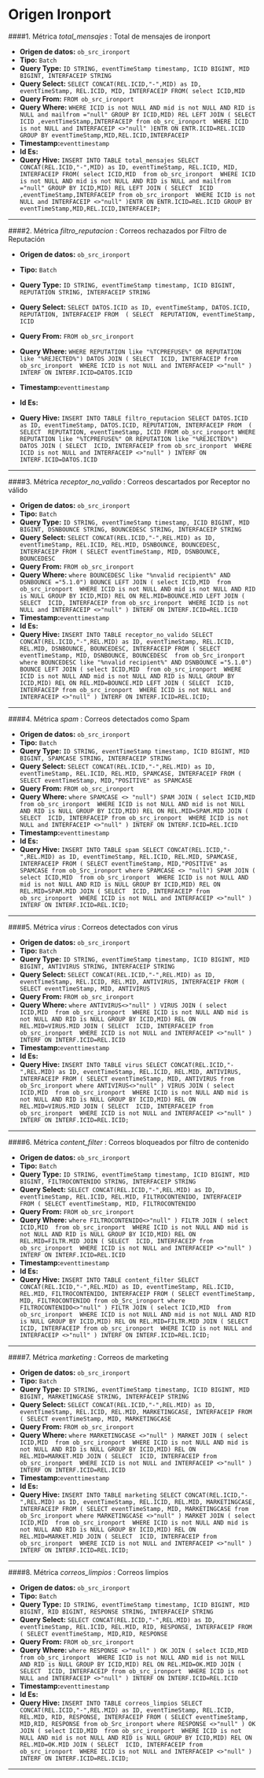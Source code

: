# Origen Ironport

####1. Métrica *total_mensajes* : Total de mensajes de ironport

- **Origen de datos:** `ob_src_ironport`
- **Tipo:** `Batch`
- **Query Type:** `ID STRING,
eventTimeStamp timestamp,
ICID BIGINT,
MID BIGINT,
INTERFACEIP STRING`
- **Query Select:** `SELECT
CONCAT(REL.ICID,"-",MID) as ID,
eventTimeStamp,
REL.ICID,
MID,
INTERFACEIP
FROM(
select ICID,MID `
- **Query From:** `FROM ob_src_ironport`
- **Query Where:** `WHERE ICID is not NULL AND mid is not NULL AND RID is NULL and mailfrom ="null"
GROUP BY ICID,MID) REL
LEFT JOIN
(
SELECT 
ICID
,eventTimeStamp,INTERFACEIP
from ob_src_ironport 
WHERE ICID is not NULL and INTERFACEIP <>"null"
)ENTR
ON ENTR.ICID=REL.ICID
GROUP BY eventTimeStamp,MID,REL.ICID,INTERFACEIP`
- **Timestamp:**`eventtimestamp`
- **Id Es:**
- **Query Hive:** `INSERT INTO TABLE total_mensajes
SELECT
CONCAT(REL.ICID,"-",MID) as ID,
eventTimeStamp,
REL.ICID,
MID,
INTERFACEIP
FROM(
select ICID,MID 
from ob_src_ironport 
WHERE ICID is not NULL AND mid is not NULL AND RID is NULL and mailfrom ="null"
GROUP BY ICID,MID) REL
LEFT JOIN
(
SELECT 
ICID
,eventTimeStamp,INTERFACEIP
from ob_src_ironport 
WHERE ICID is not NULL and INTERFACEIP <>"null"
)ENTR
ON ENTR.ICID=REL.ICID
GROUP BY eventTimeStamp,MID,REL.ICID,INTERFACEIP;`

***

####2. Métrica *filtro_reputacion* : Correos rechazados por Filtro de Reputación

- **Origen de datos:** `ob_src_ironport`
- **Tipo:** `Batch`
- **Query Type:** `ID STRING,
eventTimeStamp timestamp,
ICID BIGINT,
REPUTATION STRING,
INTERFACEIP STRING`
- **Query Select:** `SELECT
DATOS.ICID as ID,
eventTimeStamp,
DATOS.ICID,
REPUTATION,
INTERFACEIP
FROM 
(
SELECT 
REPUTATION,
eventTimeStamp,
ICID`
- **Query From:** `FROM ob_src_ironport`
- **Query Where:** `WHERE REPUTATION like "%TCPREFUSE%" OR REPUTATION like "%REJECTED%") DATOS
JOIN
(
SELECT 
ICID,
INTERFACEIP
from ob_src_ironport 
WHERE ICID is not NULL and INTERFACEIP <>"null"
) INTERF
ON INTERF.ICID=DATOS.ICID`

- **Timestamp:**`eventtimestamp`
- **Id Es:**
- **Query Hive:** `INSERT INTO TABLE filtro_reputacion
SELECT
DATOS.ICID as ID,
eventTimeStamp,
DATOS.ICID,
REPUTATION,
INTERFACEIP
FROM 
(
SELECT 
REPUTATION,
eventTimeStamp,
ICID
FROM ob_src_ironport
WHERE REPUTATION like "%TCPREFUSE%" OR REPUTATION like "%REJECTED%") DATOS
JOIN
(
SELECT 
ICID,
INTERFACEIP
from ob_src_ironport 
WHERE ICID is not NULL and INTERFACEIP <>"null"
) INTERF
ON INTERF.ICID=DATOS.ICID`

***

####3. Métrica *receptor_no_valido* : Correos descartados por Receptor no válido

- **Origen de datos:** `ob_src_ironport`
- **Tipo:** `Batch`
- **Query Type:** `ID STRING,
eventTimeStamp timestamp,
ICID BIGINT,
MID BIGINT,
DSNBOUNCE STRING,
BOUNCEDESC STRING,
INTERFACEIP STRING`
- **Query Select:** `SELECT
CONCAT(REL.ICID,"-",REL.MID) as ID,
eventTimeStamp,
REL.ICID,
REL.MID,
DSNBOUNCE,
BOUNCEDESC,
INTERFACEIP
FROM
(
SELECT
eventTimeStamp,
MID,
DSNBOUNCE,
BOUNCEDESC`
- **Query From:** `FROM ob_src_ironport`
- **Query Where:** `where BOUNCEDESC like "%nvalid recipient%" AND DSNBOUNCE ="5.1.0") BOUNCE
 LEFT JOIN
(
select ICID,MID 
from ob_src_ironport 
WHERE ICID is not NULL AND mid is not NULL AND RID is NULL
GROUP BY ICID,MID) REL
ON REL.MID=BOUNCE.MID
LEFT JOIN
(
SELECT 
ICID,
INTERFACEIP
from ob_src_ironport 
WHERE ICID is not NULL and INTERFACEIP <>"null"
) INTERF
ON INTERF.ICID=REL.ICID`
- **Timestamp:**`eventtimestamp`
- **Id Es:**
- **Query Hive:** `INSERT INTO TABLE receptor_no_valido
SELECT
CONCAT(REL.ICID,"-",REL.MID) as ID,
eventTimeStamp,
REL.ICID,
REL.MID,
DSNBOUNCE,
BOUNCEDESC,
INTERFACEIP
FROM
(
SELECT
eventTimeStamp,
MID,
DSNBOUNCE,
BOUNCEDESC 
from ob_Src_ironport where BOUNCEDESC like "%nvalid recipient%" AND DSNBOUNCE ="5.1.0") BOUNCE
 LEFT JOIN
(
select ICID,MID 
from ob_src_ironport 
WHERE ICID is not NULL AND mid is not NULL AND RID is NULL
GROUP BY ICID,MID) REL
ON REL.MID=BOUNCE.MID
LEFT JOIN
(
SELECT 
ICID,
INTERFACEIP
from ob_src_ironport 
WHERE ICID is not NULL and INTERFACEIP <>"null"
) INTERF
ON INTERF.ICID=REL.ICID;`

***

####4. Métrica *spam* : Correos detectados como Spam

- **Origen de datos:** `ob_src_ironport`
- **Tipo:** `Batch`
- **Query Type:** `ID STRING,
eventTimeStamp timestamp,
ICID BIGINT,
MID BIGINT,
SPAMCASE STRING,
INTERFACEIP STRING`
- **Query Select:** `SELECT
CONCAT(REL.ICID,"-",REL.MID) as ID,
eventTimeStamp,
REL.ICID,
REL.MID,
SPAMCASE,
INTERFACEIP
FROM
(
SELECT
eventTimeStamp,
MID,"POSITIVE" as SPAMCASE`
- **Query From:** `FROM ob_src_ironport`
- **Query Where:** `where SPAMCASE <> "null") SPAM
JOIN
(
select ICID,MID 
from ob_src_ironport 
WHERE ICID is not NULL AND mid is not NULL AND RID is NULL
GROUP BY ICID,MID) REL
ON REL.MID=SPAM.MID
JOIN
(
SELECT 
ICID,
INTERFACEIP
from ob_src_ironport 
WHERE ICID is not NULL and INTERFACEIP <>"null"
) INTERF
ON INTERF.ICID=REL.ICID`
- **Timestamp:**`eventtimestamp`
- **Id Es:**
- **Query Hive:** `INSERT INTO TABLE spam
SELECT
CONCAT(REL.ICID,"-",REL.MID) as ID,
eventTimeStamp,
REL.ICID,
REL.MID,
SPAMCASE,
INTERFACEIP
FROM
(
SELECT
eventTimeStamp,
MID,"POSITIVE" as SPAMCASE
from ob_Src_ironport where SPAMCASE <> "null") SPAM
JOIN
(
select ICID,MID 
from ob_src_ironport 
WHERE ICID is not NULL AND mid is not NULL AND RID is NULL
GROUP BY ICID,MID) REL
ON REL.MID=SPAM.MID
JOIN
(
SELECT 
ICID,
INTERFACEIP
from ob_src_ironport 
WHERE ICID is not NULL and INTERFACEIP <>"null"
) INTERF
ON INTERF.ICID=REL.ICID;`

***

####5. Métrica *virus* : Correos detectados con virus

- **Origen de datos:** `ob_src_ironport`
- **Tipo:** `Batch`
- **Query Type:** `ID STRING,
eventTimeStamp timestamp,
ICID BIGINT,
MID BIGINT,
ANTIVIRUS STRING,
INTERFACEIP STRING`
- **Query Select:** `SELECT
CONCAT(REL.ICID,"-",REL.MID) as ID,
eventTimeStamp,
REL.ICID,
REL.MID,
ANTIVIRUS,
INTERFACEIP
FROM
(
SELECT
eventTimeStamp,
MID,
ANTIVIRUS`
- **Query From:** `FROM ob_src_ironport`
- **Query Where:** `where ANTIVIRUS<>"null" ) VIRUS
 JOIN
(
select ICID,MID 
from ob_src_ironport 
WHERE ICID is not NULL AND mid is not NULL AND RID is NULL
GROUP BY ICID,MID) REL
ON REL.MID=VIRUS.MID
JOIN
(
SELECT 
ICID,
INTERFACEIP
from ob_src_ironport 
WHERE ICID is not NULL and INTERFACEIP <>"null"
) INTERF
ON INTERF.ICID=REL.ICID`
- **Timestamp:**`eventtimestamp`
- **Id Es:**
- **Query Hive:** `INSERT INTO TABLE virus
SELECT
CONCAT(REL.ICID,"-",REL.MID) as ID,
eventTimeStamp,
REL.ICID,
REL.MID,
ANTIVIRUS,
INTERFACEIP
FROM
(
SELECT
eventTimeStamp,
MID,
ANTIVIRUS
from ob_Src_ironport where ANTIVIRUS<>"null" ) VIRUS
 JOIN
(
select ICID,MID 
from ob_src_ironport 
WHERE ICID is not NULL AND mid is not NULL AND RID is NULL
GROUP BY ICID,MID) REL
ON REL.MID=VIRUS.MID
JOIN
(
SELECT 
ICID,
INTERFACEIP
from ob_src_ironport 
WHERE ICID is not NULL and INTERFACEIP <>"null"
) INTERF
ON INTERF.ICID=REL.ICID;`

***

####6. Métrica *content_filter* : Correos bloqueados por filtro de contenido

- **Origen de datos:** `ob_src_ironport`
- **Tipo:** `Batch`
- **Query Type:** `ID STRING,
eventTimeStamp timestamp,
ICID BIGINT,
MID BIGINT,
FILTROCONTENIDO STRING,
INTERFACEIP STRING`
- **Query Select:** `SELECT
CONCAT(REL.ICID,"-",REL.MID) as ID,
eventTimeStamp,
REL.ICID,
REL.MID,
FILTROCONTENIDO,
INTERFACEIP
FROM
(
SELECT
eventTimeStamp,
MID,
FILTROCONTENIDO`
- **Query From:** `FROM ob_src_ironport`
- **Query Where:** `where FILTROCONTENIDO<>"null" ) FILTR
 JOIN
(
select ICID,MID 
from ob_src_ironport 
WHERE ICID is not NULL AND mid is not NULL AND RID is NULL
GROUP BY ICID,MID) REL
ON REL.MID=FILTR.MID
JOIN
(
SELECT 
ICID,
INTERFACEIP
from ob_src_ironport 
WHERE ICID is not NULL and INTERFACEIP <>"null"
) INTERF
ON INTERF.ICID=REL.ICID`
- **Timestamp:**`eventtimestamp`
- **Id Es:**
- **Query Hive:** `INSERT INTO TABLE content_filter
SELECT
CONCAT(REL.ICID,"-",REL.MID) as ID,
eventTimeStamp,
REL.ICID,
REL.MID,
FILTROCONTENIDO,
INTERFACEIP
FROM
(
SELECT
eventTimeStamp,
MID,
FILTROCONTENIDO
from ob_Src_ironport where FILTROCONTENIDO<>"null" ) FILTR
 JOIN
(
select ICID,MID 
from ob_src_ironport 
WHERE ICID is not NULL AND mid is not NULL AND RID is NULL
GROUP BY ICID,MID) REL
ON REL.MID=FILTR.MID
JOIN
(
SELECT 
ICID,
INTERFACEIP
from ob_src_ironport 
WHERE ICID is not NULL and INTERFACEIP <>"null"
) INTERF
ON INTERF.ICID=REL.ICID;`

***

####7. Métrica *marketing* : Correos de marketing

- **Origen de datos:** `ob_src_ironport`
- **Tipo:** `Batch`
- **Query Type:** `ID STRING,
eventTimeStamp timestamp,
ICID BIGINT,
MID BIGINT,
MARKETINGCASE STRING,
INTERFACEIP STRING`
- **Query Select:** `SELECT
CONCAT(REL.ICID,"-",REL.MID) as ID,
eventTimeStamp,
REL.ICID,
REL.MID,
MARKETINGCASE,
INTERFACEIP
FROM
(
SELECT
eventTimeStamp,
MID,
MARKETINGCASE`
- **Query From:** `FROM ob_src_ironport`
- **Query Where:** `where MARKETINGCASE <>"null" ) MARKET
 JOIN
(
select ICID,MID 
from ob_src_ironport 
WHERE ICID is not NULL AND mid is not NULL AND RID is NULL
GROUP BY ICID,MID) REL
ON REL.MID=MARKET.MID
JOIN
(
SELECT 
ICID,
INTERFACEIP
from ob_src_ironport 
WHERE ICID is not NULL and INTERFACEIP <>"null"
) INTERF
ON INTERF.ICID=REL.ICID`
- **Timestamp:**`eventtimestamp`
- **Id Es:**
- **Query Hive:** `INSERT INTO TABLE marketing
SELECT
CONCAT(REL.ICID,"-",REL.MID) as ID,
eventTimeStamp,
REL.ICID,
REL.MID,
MARKETINGCASE,
INTERFACEIP
FROM
(
SELECT
eventTimeStamp,
MID,
MARKETINGCASE
from ob_Src_ironport where MARKETINGCASE <>"null" ) MARKET
 JOIN
(
select ICID,MID 
from ob_src_ironport 
WHERE ICID is not NULL AND mid is not NULL AND RID is NULL
GROUP BY ICID,MID) REL
ON REL.MID=MARKET.MID
JOIN
(
SELECT 
ICID,
INTERFACEIP
from ob_src_ironport 
WHERE ICID is not NULL and INTERFACEIP <>"null"
) INTERF
ON INTERF.ICID=REL.ICID;`

***

####8. Métrica *correos_limpios* : Correos limpios

- **Origen de datos:** `ob_src_ironport`
- **Tipo:** `Batch`
- **Query Type:** `ID STRING,
eventTimeStamp timestamp,
ICID BIGINT,
MID BIGINT,
RID BIGINT,
RESPONSE STRING,
INTERFACEIP STRING`
- **Query Select:** `SELECT
CONCAT(REL.ICID,"-",REL.MID) as ID,
eventTimeStamp,
REL.ICID,
REL.MID,
RID,
RESPONSE,
INTERFACEIP
FROM
(
SELECT
eventTimeStamp,
MID,RID,
RESPONSE`
- **Query From:** `FROM ob_src_ironport`
- **Query Where:** `where RESPONSE <>"null" ) OK
 JOIN
(
select ICID,MID 
from ob_src_ironport 
WHERE ICID is not NULL AND mid is not NULL AND RID is NULL
GROUP BY ICID,MID) REL
ON REL.MID=OK.MID
JOIN
(
SELECT 
ICID,
INTERFACEIP
from ob_src_ironport 
WHERE ICID is not NULL and INTERFACEIP <>"null"
) INTERF
ON INTERF.ICID=REL.ICID`
- **Timestamp:**`eventtimestamp`
- **Id Es:**
- **Query Hive:** `INSERT INTO TABLE correos_limpios
SELECT
CONCAT(REL.ICID,"-",REL.MID) as ID,
eventTimeStamp,
REL.ICID,
REL.MID,
RID,
RESPONSE,
INTERFACEIP
FROM
(
SELECT
eventTimeStamp,
MID,RID,
RESPONSE
from ob_Src_ironport where RESPONSE <>"null" ) OK
 JOIN
(
select ICID,MID 
from ob_src_ironport 
WHERE ICID is not NULL AND mid is not NULL AND RID is NULL
GROUP BY ICID,MID) REL
ON REL.MID=OK.MID
JOIN
(
SELECT 
ICID,
INTERFACEIP
from ob_src_ironport 
WHERE ICID is not NULL and INTERFACEIP <>"null"
) INTERF
ON INTERF.ICID=REL.ICID;`

***
